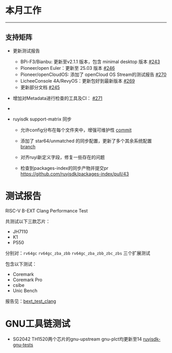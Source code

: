 # 本月工作

---

## 支持矩阵

- 更新测试报告
  - BPi-F3/Bianbu: 更新至v2.1.1 版本，包含 minimal desktop 版本 [#243](https://github.com/ruyisdk/support-matrix/pull/243)
  - Pioneer/open Euler：更新至 25.03 版本 [#246](https://github.com/ruyisdk/support-matrix/pull/246)
  - Pioneer/openCloudOS: 添加了 openCloud OS Stream的测试报告 [#270](https://github.com/ruyisdk/support-matrix/pull/270)
  - LicheeConsole 4A/RevyOS：更新包好到最新版本 [#269](https://github.com/ruyisdk/support-matrix/pull/269)
  - 更新部分文档 [#245](https://github.com/ruyisdk/support-matrix/pull/245)

- 增加对Metadata进行检查的工具及CI： [#271](https://github.com/ruyisdk/support-matrix/pull/271)
- 

- ruyisdk support-matrix 同步
  - 允许config分布在每个文件夹中，增强可维护性 [commit](https://github.com/wychlw/support-matrix/commit/323055859cac89c16e5ff5d418fa41e502f09a52)
  - 添加了 star64/unmatched 的同步配置，更新了多个其余系统配置 [branch](https://github.com/wychlw/support-matrix/commits/update_cfgs/)
  - 对齐ruyi新定义字段，修复一些存在的问题
 
  - 检查到packages-index的同步产物并提交pr https://github.com/ruyisdk/packages-index/pull/43
 
# 测试报告

RISC-V B-EXT Clang Performance Test

共测试以下三款芯片：
- JH7110
- K1
- P550

分别对：`rv64gc` `rv64gc_zba_zbb` `rv64gc_zba_zbb_zbc_zbs` 三个扩展测试

包含以下测试：
- Coremark
- Coremark Pro
- csibe
- Unic Bench

报告见：[bext_test_clang](ttps://github.com/wychlw/plct/tree/main/doc/bext_test_clang)

# GNU工具链测试

- SG2042 TH1520两个芯片的gnu-upstream gnu-plct均更新至14 [ruyisdk-gnu-tests](https://github.com/QA-Team-lo/ruyisdk-gnu-tests/)
